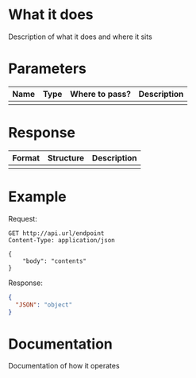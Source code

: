 # What it does
Description of what it does and where it sits

# Parameters
| Name | Type | Where to pass? | Description |
| ---- | ---- | -------------- | ----------- |
|      |      |                |             |

# Response
| Format | Structure | Description |
| ------ | --------- | ----------- |
|        |           |             |

# Example
Request:
```http request
GET http://api.url/endpoint
Content-Type: application/json

{
    "body": "contents"
}
```

Response:
```json
{
  "JSON": "object"
}
```


# Documentation
Documentation of how it operates